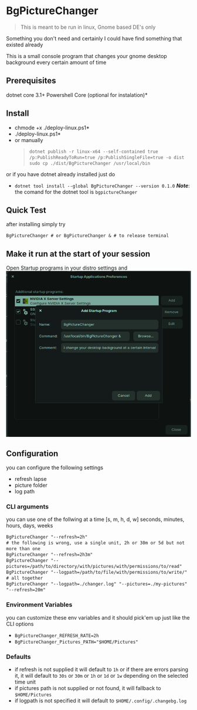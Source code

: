 # BgPictureChanger

> This is meant to be run in linux, Gnome based DE's only

Something you don't need and certainly I could have find something that existed already

This is a small console program that changes your gnome desktop background every certain amount of time

## Prerequisites
dotnet core 3.1+
Powershell Core (optional for instalation)*

## Install
- chmode +x ./deploy-linux.ps1*
- ./deploy-linux.ps1*
- or manually
    > ```
    > dotnet publish -r linux-x64 --self-contained true /p:PublishReadyToRun=true /p:PublishSingleFile=true -o dist
    > sudo cp ./dist/BgPictureChanger /usr/local/bin
    > ```

or if you have dotnet already installed just do 

- `dotnet tool install --global BgPictureChanger --version 0.1.0`
***Note***: the comand for the dotnet tool is `bgpictureChanger`

## Quick Test
after installing simply try
```
BgPictureChanger # or BgPictureChanger & # to release terminal
```


## Make it run at the start of your session

Open Startup programs in your distro settings and 
![Startup Programs](./setup-in-ubuntu.png)

## Configuration
you can configure the following settings
- refresh lapse
- picture folder
- log path

### CLI arguments
you can use one of the follwing at a time [s, m, h, d, w] seconds, minutes, hours, days, weeks
```
BgPictureChanger "--refresh=2h" 
# the following is wrong, use a single unit, 2h or 30m or 5d but not more than one
BgPictureChanger "--refresh=2h3m"
BgPictureChanger "--pictures=/path/to/directory/with/pictures/with/permissions/to/read"
BgPictureChanger "--logpath=/path/to/file/with/permissions/to/write/"
# all together
BgPictureChanger "--logpath=./changer.log" "--pictures=./my-pictures" "--refresh=20m"
```

### Environment Variables
you can customize these env variables and it should pick'em up just like the CLI options
- `BgPictureChanger_REFRESH_RATE=2h`
- `BgPictureChanger_Pictures_PATH="$HOME/Pictures"`


### Defaults
- if refresh is not supplied it will default to `1h` or if there are errors parsing it, it will default to `30s` or `30m` or `1h` or `1d` or `1w` depending on the selected time unit
- if pictures path is not supplied or not found, it will fallback to `$HOME/Pictures`
- if logpath is not specified it will default to `$HOME/.config/.changebg.log`
